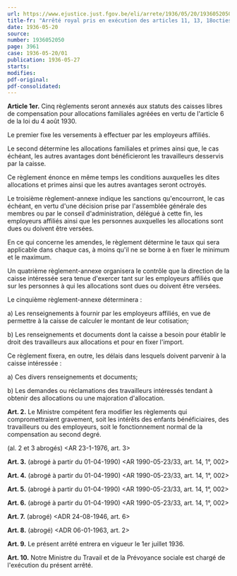 ```yaml
---
url: https://www.ejustice.just.fgov.be/eli/arrete/1936/05/20/1936052050/justel
title-fr: "Arrêté royal pris en exécution des articles 11, 13, 18octies, 25, 44, 44bis et 52bis de la loi du 4 août 1930 portant généralisation des allocations familiales. Voir modification(s)"
date: 1936-05-20
source:
number: 1936052050
page: 3961
case: 1936-05-20/01
publication: 1936-05-27
starts:
modifies:
pdf-original:
pdf-consolidated:
---
```


**Article 1er.** Cinq règlements seront annexés aux statuts des caisses libres de compensation pour allocations familiales agréées en vertu de l'article 6 de la loi du 4 août 1930.

Le premier fixe les versements à effectuer par les employeurs affiliés.

Le second détermine les allocations familiales et primes ainsi que, le cas échéant, les autres avantages dont bénéficieront les travailleurs desservis par la caisse.

Ce règlement énonce en même temps les conditions auxquelles les dites allocations et primes ainsi que les autres avantages seront octroyés.

Le troisième règlement-annexe indique les sanctions qu'encourront, le cas échéant, en vertu d'une décision prise par l'assemblée générale des membres ou par le conseil d'administration, délégué à cette fin, les employeurs affiliés ainsi que les personnes auxquelles les allocations sont dues ou doivent être versées.

En ce qui concerne les amendes, le règlement détermine le taux qui sera applicable dans chaque cas, à moins qu'il ne se borne à en fixer le minimum et le maximum.

Un quatrième règlement-annexe organisera le contrôle que la direction de la caisse intéressée sera tenue d'exercer tant sur les employeurs affiliés que sur les personnes à qui les allocations sont dues ou doivent être versées.

Le cinquième règlement-annexe déterminera :

   a) Les renseignements à fournir par les employeurs affiliés, en vue de permettre à la caisse de calculer le montant de leur cotisation;

   b) Les renseignements et documents dont la caisse a besoin pour établir le droit des travailleurs aux allocations et pour en fixer l'import.

Ce règlement fixera, en outre, les délais dans lesquels doivent parvenir à la caisse intéressée :

   a) Ces divers renseignements et documents;

   b) Les demandes ou réclamations des travailleurs intéressés tendant à obtenir des allocations ou une majoration d'allocation.

**Art. 2.** Le Ministre compétent fera modifier les règlements qui compromettraient gravement, soit les intérêts des enfants bénéficiaires, des travailleurs ou des employeurs, soit le fonctionnement normal de la compensation au second degré.

(al. 2 et 3 abrogés) <AR 23-1-1976, art. 3>

**Art. 3.** (abrogé à partir du 01-04-1990) <AR 1990-05-23/33, art. 14, 1°, 002>

**Art. 4.** (abrogé à partir du 01-04-1990) <AR 1990-05-23/33, art. 14, 1°, 002>

**Art. 5.** (abrogé à partir du 01-04-1990) <AR 1990-05-23/33, art. 14, 1°, 002>

**Art. 6.** (abrogé à partir du 01-04-1990) <AR 1990-05-23/33, art. 14, 1°, 002>

**Art. 7.** (abrogé) <ADR 24-08-1946, art. 6>

**Art. 8.** (abrogé) <ADR 06-01-1963, art. 2>

**Art. 9.** Le présent arrêté entrera en vigueur le 1er juillet 1936.

**Art. 10.** Notre Ministre du Travail et de la Prévoyance sociale est chargé de l'exécution du présent arrêté.
